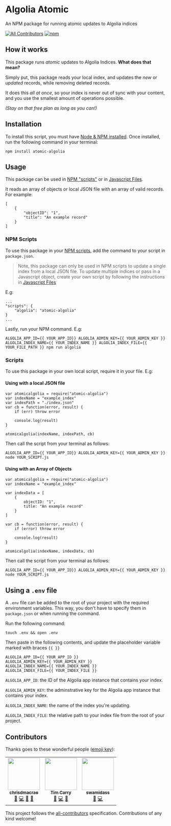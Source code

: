 # Algolia Atomic
An NPM package for running atomic updates to Algolia indices

[![All Contributors](https://img.shields.io/badge/all_contributors-2-orange.svg)](#contributors) 
[![npm](https://img.shields.io/npm/dt/atomic-algolia.svg)](https://www.npmjs.com/package/atomic-algolia) 


## How it works
This package runs *atomic* updates to Algolia Indices. **What does that mean?**

Simply put, this package reads your local index, and updates the *new* or *updated* records, while removing deleted records.

It does this *all at once*, so your index is never out of sync with your content, and you use the smallest amount of operations possible. 

*(Stay on that free plan as long as you can!)*

## Installation
To install this script, you must have [Node & NPM installed](https://nodejs.org/en/download/). Once installed, run the following command in your terminal:

```
npm install atomic-algolia
```

## Usage
This package can be used in [NPM "scripts"](#npm-scripts) or in [Javascript Files](#javascript-files).

It reads an array of objects or local JSON file with an array of valid records. For example:

```
[
    {
        "objectID": "1",
        "title": "An example record"
    }
]
```

### NPM Scripts
To use this package in your [NPM scripts](https://docs.npmjs.com/misc/scripts), add the command to your script in `package.json`. 

> Note, this package can only be used in NPM scripts to update a single index from a local JSON file. To update multiple indices or pass in a Javascript object, create your own script by following the instructions in [Javascript Files](#scripts)


E.g:

```
...
"scripts": {
    "algolia": "atomic-algolia"
}
...
```

Lastly, run your NPM command. E.g:

```
ALGOLIA_APP_ID={{ YOUR_APP_ID}} ALGOLIA_ADMIN_KEY={{ YOUR_ADMIN_KEY }} ALGOLIA_INDEX_NAME={{ YOUR_INDEX_NAME }} ALGOLIA_INDEX_FILE={{ YOUR_FILE_PATH }} npm run algolia
```

### Scripts
To use this package in your own local script, require it in your file. E.g:

#### Using with a local JSON file

```
var atomicalgolia = require("atomic-algolia")
var indexName = "example_index"
var indexPath = "./index.json"
var cb = function(error, result) {
    if (err) throw error

    console.log(result)
}

atomicalgolia(indexName, indexPath, cb)
```

Then call the script from your terminal as follows:

```
ALGOLIA_APP_ID={{ YOUR_APP_ID}} ALGOLIA_ADMIN_KEY={{ YOUR_ADMIN_KEY }} node YOUR_SCRIPT.js
```

#### Using with an Array of Objects

```
var atomicalgolia = require("atomic-algolia")
var indexName = "example_index"

var indexData = [
    {
        objectID: "1",
        title: "An example record"
    }
]

var cb = function(error, result) {
    if (error) throw error

    console.log(result)
}

atomicalgolia(indexName, indexData, cb)
```

Then call the script from your terminal as follows:

```
ALGOLIA_APP_ID={{ YOUR_APP_ID}} ALGOLIA_ADMIN_KEY={{ YOUR_ADMIN_KEY }} node YOUR_SCRIPT.js
```


## Using a `.env` file
A `.env` file can be added to the root of your project with the required environment variables. This way, you don't have to specify them in `package.json` or when running the command.

Run the following command:

```
touch .env && open .env
```

Then paste in the following contents, and update the placeholder variable marked with braces `{{ }}`

```
ALGOLIA_APP_ID={{ YOUR_APP_ID }}
ALGOLIA_ADMIN_KEY={{ YOUR_ADMIN_KEY }}
ALGOLIA_INDEX_NAME={{ YOUR_INDEX_NAME }}
ALGOLIA_INDEX_FILE={{ YOUR_INDEX_FILE }}
```

`ALGOLIA_APP_ID`: the ID of the Algolia app instance that contains your index.

`ALGOLIA_ADMIN_KEY`: the adminstrative key for the Algolia app instance that contains your index.

`ALGOLIA_INDEX_NAME`: the name of the index you're updating.

`ALGOLIA_INDEX_FILE`: the relative path to your index file from the root of your project.

## Contributors

Thanks goes to these wonderful people ([emoji key](https://github.com/kentcdodds/all-contributors#emoji-key)):

<!-- ALL-CONTRIBUTORS-LIST:START - Do not remove or modify this section -->
<!-- prettier-ignore-start -->
<!-- markdownlint-disable -->
<table>
  <tr>
    <td align="center"><a href="https://github.com/chrisdmacrae"><img src="https://avatars2.githubusercontent.com/u/6855186?v=4?s=100" width="100px;" alt=""/><br /><sub><b>chrisdmacrae</b></sub></a><br /><a href="#question-chrisdmacrae" title="Answering Questions">💬</a> <a href="https://github.com/algolia/atomic-algolia/commits?author=chrisdmacrae" title="Code">💻</a> <a href="#design-chrisdmacrae" title="Design">🎨</a> <a href="https://github.com/algolia/atomic-algolia/commits?author=chrisdmacrae" title="Documentation">📖</a></td>
    <td align="center"><a href="http://www.pixelastic.com/"><img src="https://avatars2.githubusercontent.com/u/283419?v=4?s=100" width="100px;" alt=""/><br /><sub><b>Tim Carry</b></sub></a><br /><a href="#question-pixelastic" title="Answering Questions">💬</a> <a href="https://github.com/algolia/atomic-algolia/commits?author=pixelastic" title="Code">💻</a> <a href="https://github.com/algolia/atomic-algolia/commits?author=pixelastic" title="Documentation">📖</a></td>
    <td align="center"><a href="https://github.com/swamidass"><img src="https://avatars.githubusercontent.com/u/6273919?v=4?s=100" width="100px;" alt=""/><br /><sub><b>swamidass</b></sub></a><br /><a href="https://github.com/algolia/atomic-algolia/issues?q=author%3Aswamidass" title="Bug reports">🐛</a> <a href="https://github.com/algolia/atomic-algolia/commits?author=swamidass" title="Code">💻</a></td>
  </tr>
</table>

<!-- markdownlint-restore -->
<!-- prettier-ignore-end -->

<!-- ALL-CONTRIBUTORS-LIST:END -->

This project follows the [all-contributors](https://github.com/kentcdodds/all-contributors) specification. Contributions of any kind welcome!
